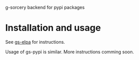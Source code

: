 g-sorcery backend for pypi packages

Installation and usage
======================

See [gs-elpa](https://github.com/jauhien/gs-elpa) for instructions.

Usage of gs-pypi is similar. More instructions comming soon.
